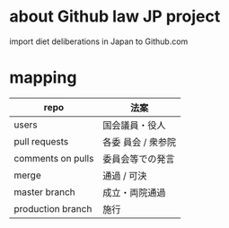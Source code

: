 # about Github law JP project

import diet deliberations in Japan to Github.com


# mapping

| repo              | 法案               |
|-------------------|--------------------|
| users             | 国会議員・役人     |
| pull requests     | 各委 員会 / 衆参院 |
| comments on pulls | 委員会等での発言   |
| merge             | 通過 / 可決        |
| master branch     | 成立・両院通過     |
| production branch | 施行               |
